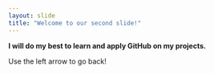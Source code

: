 ```yaml
---
layout: slide
title: "Welcome to our second slide!"
---
```

**I will do my best to learn and apply GitHub on my projects.**
   
  Use the left arrow to go back!
